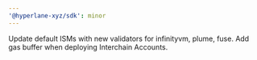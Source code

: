 ```yaml
---
'@hyperlane-xyz/sdk': minor
---
```


Update default ISMs with new validators for infinityvm, plume, fuse. Add gas buffer when deploying Interchain Accounts.
